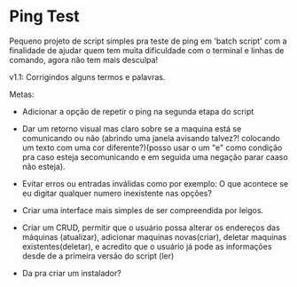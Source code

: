 # Ping Test
 Pequeno projeto de script simples pra teste de ping em 'batch script' com a finalidade de ajudar quem tem muita dificuldade com o terminal e linhas de comando, agora não tem mais desculpa!

v1.1: Corrigindos alguns termos e palavras.

Metas: 

- Adicionar a opção de repetir o ping na segunda etapa do script

- Dar um retorno visual mas claro sobre se a maquina está se comunicando ou não (abrindo uma janela avisando talvez?! colocando um texto com uma cor diferente?)(posso usar o um "e" como condição pra caso esteja secomunicando e em seguida uma negação parar caaso não esteja).

- Evitar erros ou entradas inválidas como por exemplo: O que acontece se eu digitar qualquer numero inexistente nas opções?

- Criar uma interface mais simples de ser compreendida por leigos.

- Criar um CRUD, permitir que o usuário possa alterar os endereços das máquinas (atualizar), adicionar maquinas novas(criar), deletar maquinas existentes(deletar), e acredito que o usuário já pode as informações desde de a primeira versão do script (ler)

- Da pra criar um instalador?